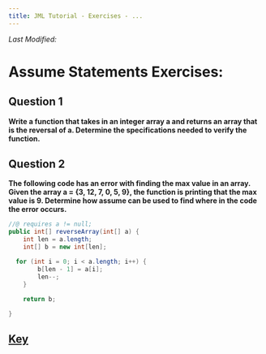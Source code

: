 ```yaml
---
title: JML Tutorial - Exercises - ...
---
```

<i>Last Modified: <script type="text/javascript"> document.write(new Date(document.lastModified).toUTCString())</script></i>

# Assume Statements Exercises:
## **Question 1**
**Write a function that takes in an integer array a and returns an array that is the reversal of a. Determine the specifications needed to verify the function.**

## **Question 2**
**The following code has an error with finding the max value in an array. Given the array a = {3, 12, 7, 0, 5, 9}, the function is printing that the max value is 9. Determine how assume can be used to find where in the code the error occurs.**
```Java
//@ requires a != null;
public int[] reverseArray(int[] a) {
	int len = a.length;
	int[] b = new int[len];

  for (int i = 0; i < a.length; i++) {
		b[len - 1] = a[i];
		len--;			
	}
		
	return b;

}
```
## **[Key](AssumeExKey.md)**

